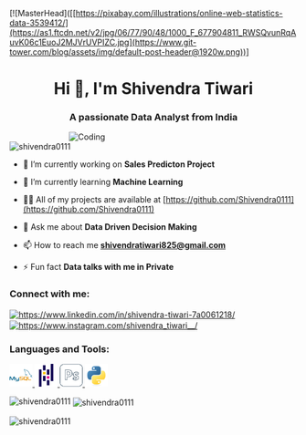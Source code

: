 [![MasterHead]([[https://pixabay.com/illustrations/online-web-statistics-data-3539412/](https://as1.ftcdn.net/v2/jpg/06/77/90/48/1000_F_677904811_RWSQvunRqAuvK06c1EuoJ2MJVrUVPIZC.jpg](https://www.git-tower.com/blog/assets/img/default-post-header@1920w.png))]
<h1 align="center">Hi 👋, I'm Shivendra Tiwari</h1>
<h3 align="center">A passionate Data Analyst from India</h3>
<img align="right" alt="Coding" width="400" src="https://cdn.dribbble.com/users/1162077/screenshots/3848914/programmer.gif">

<p align="left"> <img src="https://komarev.com/ghpvc/?username=shivendra0111&label=Profile%20views&color=0e75b6&style=flat" alt="shivendra0111" /> </p>

- 🔭 I’m currently working on **Sales Predicton Project**

- 🌱 I’m currently learning **Machine Learning**

- 👨‍💻 All of my projects are available at [https://github.com/Shivendra0111](https://github.com/Shivendra0111)

- 💬 Ask me about **Data Driven Decision Making**

- 📫 How to reach me **shivendratiwari825@gmail.com**

- ⚡ Fun fact **Data talks with me in Private**

<h3 align="left">Connect with me:</h3>
<p align="left">
<a href="https://linkedin.com/in/https://www.linkedin.com/in/shivendra-tiwari-7a0061218/" target="blank"><img align="center" src="https://raw.githubusercontent.com/rahuldkjain/github-profile-readme-generator/master/src/images/icons/Social/linked-in-alt.svg" alt="https://www.linkedin.com/in/shivendra-tiwari-7a0061218/" height="30" width="40" /></a>
<a href="https://instagram.com/https://www.instagram.com/shivendra_tiwari__/" target="blank"><img align="center" src="https://raw.githubusercontent.com/rahuldkjain/github-profile-readme-generator/master/src/images/icons/Social/instagram.svg" alt="https://www.instagram.com/shivendra_tiwari__/" height="30" width="40" /></a>
</p>

<h3 align="left">Languages and Tools:</h3>
<p align="left"> <a href="https://www.mysql.com/" target="_blank" rel="noreferrer"> <img src="https://raw.githubusercontent.com/devicons/devicon/master/icons/mysql/mysql-original-wordmark.svg" alt="mysql" width="40" height="40"/> </a> <a href="https://pandas.pydata.org/" target="_blank" rel="noreferrer"> <img src="https://raw.githubusercontent.com/devicons/devicon/2ae2a900d2f041da66e950e4d48052658d850630/icons/pandas/pandas-original.svg" alt="pandas" width="40" height="40"/> </a> <a href="https://www.photoshop.com/en" target="_blank" rel="noreferrer"> <img src="https://raw.githubusercontent.com/devicons/devicon/master/icons/photoshop/photoshop-line.svg" alt="photoshop" width="40" height="40"/> </a> <a href="https://www.python.org" target="_blank" rel="noreferrer"> <img src="https://raw.githubusercontent.com/devicons/devicon/master/icons/python/python-original.svg" alt="python" width="40" height="40"/> </a> </p>

<p><img align="left" src="https://github-readme-stats.vercel.app/api/top-langs?username=shivendra0111&show_icons=true&locale=en&layout=compact" alt="shivendra0111" /></p>

<p>&nbsp;<img align="center" src="https://github-readme-stats.vercel.app/api?username=shivendra0111&show_icons=true&locale=en" alt="shivendra0111" /></p>

<p><img align="center" src="https://github-readme-streak-stats.herokuapp.com/?user=shivendra0111&" alt="shivendra0111" /></p>
